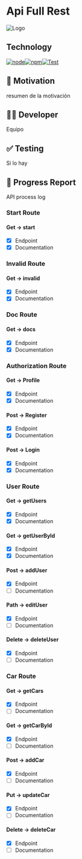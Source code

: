 # Api Full Rest

![Logo](img/BANNER.png)

## Technology

[![node](https://img.shields.io/badge/node-20.x-green.svg)](https://nodejs.org/docs/latest-v20.x/api/index.html)[![npm](https://img.shields.io/badge/npm-10.x-red.svg)](https://www.npmjs.com/)[![Test](https://img.shields.io/badge/Test-Vitest_-yellow.svg)](https://vitest.dev/)

## 👀 Motivation

resumen de la motivación

## 🧑‍💻 Developer

Equipo

## ✅ Testing

Si lo hay

## 🩻 Progress Report

API process log

### Start Route

#### Get -> start

- [x] Endpoint
- [x] Documentation

### Invalid Route

#### Get -> invalid

- [x] Endpoint
- [x] Documentation

### Doc Route

#### Get -> docs

- [x] Endpoint
- [x] Documentation

### Authorization Route

#### Get -> Profile

- [x] Endpoint
- [x] Documentation

#### Post -> Register

- [x] Endpoint
- [x] Documentation

#### Post -> Login

- [x] Endpoint
- [x] Documentation

### User Route

#### Get -> getUsers

- [x] Endpoint
- [x] Documentation

#### Get -> getUserById

- [x] Endpoint
- [x] Documentation

#### Post -> addUser

- [x] Endpoint
- [ ] Documentation

#### Path -> editUser

- [x] Endpoint
- [ ] Documentation

#### Delete -> deleteUser

- [x] Endpoint
- [ ] Documentation

### Car Route

#### Get -> getCars

- [x] Endpoint
- [ ] Documentation

#### Get -> getCarById

- [x] Endpoint
- [ ] Documentation

#### Post -> addCar

- [x] Endpoint
- [ ] Documentation

#### Put -> updateCar

- [x] Endpoint
- [ ] Documentation

#### Delete -> deleteCar

- [x] Endpoint
- [ ] Documentation

